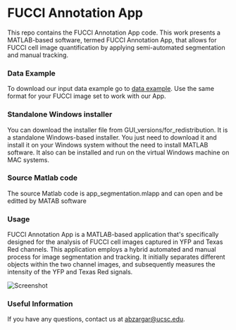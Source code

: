# FUCCI Annotation App 

This repo contains the FUCCI Annotation App code.  This work presents a MATLAB-based software, termed FUCCI Annotation App, that allows for FUCCI cell image quantification by applying semi-automated segmentation and manual tracking.

### Data Example

To download our input data example go to [data example](https://drive.google.com/drive/folders/1tSrMb21MdjDaIFe_EDRtNuOHccS1czub?usp=drive_link). Use the same format for your FUCCI image set to work with our App.

### Standalone Windows installer
You can download the installer file from GUI_versions/for_redistribution. It is a standalone Windows-based installer. You just need to download it and install it on your Windows system without the need to install MATLAB software.  It also can be installed and run on the virtual Windows machine on MAC systems.

### Source Matlab code

The source Matlab code is app_segmentation.mlapp and can open and be editted by MATAB software

### Usage
FUCCI Annotation App is a MATLAB-based application that's specifically designed for the analysis of FUCCI cell images captured in YFP and Texas Red channels. This application employs a hybrid automated and manual process for image segmentation and tracking. It initially separates different objects within the two channel images, and subsequently measures the intensity of the YFP and Texas Red signals.

![Screenshot](FUCCI_app.png)

### Useful Information
If you have any questions, contact us at abzargar@ucsc.edu.
